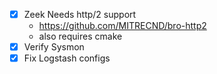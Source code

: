 - [x] Zeek Needs http/2 support
    * https://github.com/MITRECND/bro-http2
    * also requires cmake
- [x] Verify Sysmon
- [x] Fix Logstash configs